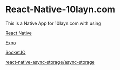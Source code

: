 # React-Native-10layn.com

This is a Native App for 10layn.com with using 

<a href="https://reactnative.dev/">React Native</a>

<a href="https://reactnative.dev/">Expo</a>

<a href="https://socket.io/">Socket.IO</a>

<a href="https://github.com/react-native-async-storage/async-storage">react-native-async-storage/async-storage</a>
